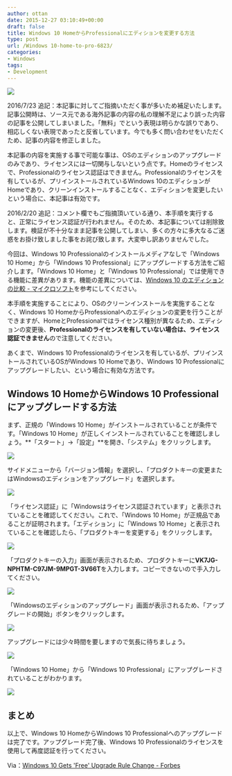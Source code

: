 ```yaml
---
author: ottan
date: 2015-12-27 03:10:49+00:00
draft: false
title: Windows 10 HomeからProfessionalにエディションを変更する方法
type: post
url: /Windows 10-home-to-pro-6823/
categories:
- Windows
tags:
- Development
---
```


![](/uploads/2015/12/151227-567f5252267e5-1.jpg)









2016/7/23 追記：本記事に対してご指摘いただく事が多いため補足いたします。記事公開時は、ソース元である海外記事の内容の私の理解不足により誤った内容の記事を公開してしまいました。「無料」でという表現は明らかな誤りであり、相応しくない表現であったと反省しています。今でも多く問い合わせをいただくため、記事の内容を修正しました。





本記事の内容を実施する事で可能な事は、OSのエディションのアップグレードのみであり、ライセンスには一切関与しないという点です。Homeのライセンスで、Professionalのライセンス認証はできません。Professionalのライセンスを有しているが、プリインストールされているWindows 10のエディションがHomeであり、クリーンインストールすることなく、エディションを変更したいという場合に、本記事は有効です。











2016/2/20 追記：コメント欄でもご指摘頂いている通り、本手順を実行すると、正常にライセンス認証が行われません。そのため、本記事については削除致します。検証が不十分なまま記事を公開してしまい、多くの方々に多大なるご迷惑をお掛け致しました事をお詫び致します。大変申し訳ありませんでした。








今回は、Windows 10 Professionalのインストールメディアなしで「Windows 10 Home」から「Windows 10 Professional」にアップグレードする方法をご紹介します。「Windows 10 Home」と「Windows 10 Professional」では使用できる機能に差異があります。機能の差異については、[Windows 10 のエディションの比較 - マイクロソフト](https://www.microsoft.com/ja-jp/windows/windows-10-editions)を参考にしてください。





本手順を実施することにより、OSのクリーンインストールを実施することなく、Windows 10 HomeからProfessionalへのエディションの変更を行うことができますが、HomeとProfessionalではライセンス種別が異なるため、エディションの変更後、**Professionalのライセンスを有していない場合は、ライセンス認証できません**ので注意してください。





あくまで、Windows 10 Professionalのライセンスを有しているが、プリインストールされているOSがWindows 10 Homeであり、Windows 10 Professionalにアップグレードしたい、という場合に有効な方法です。





## Windows 10 HomeからWindows 10 Professionalにアップグレードする方法





まず、正規の「Windows 10 Home」がインストールされていることが条件です。「Windows 10 Home」が正しくインストールされていることを確認しましょう。**「スタート」→「設定」**を開き、「システム」をクリックします。





![](/uploads/2015/12/151227-567f5252ccc12-1.png)






サイドメニューから「バージョン情報」を選択し、「プロダクトキーの変更またはWindowsのエディションをアップグレード」を選択します。





![](/uploads/2015/12/151227-567f525fbf5e2-1.png)






「ライセンス認証」に「Windowsはライセンス認証されています」と表示されていることを確認してください。これで、「Windows 10 Home」が正規品であることが証明されます。「エディション」に「Windows 10 Home」と表示されていることを確認したら、「プロダクトキーを変更する」をクリックします。





![](/uploads/2015/12/151227-567f526dd2b31-1.png)






「プロダクトキーの入力」画面が表示されるため、プロダクトキーに**VK7JG-NPHTM-C97JM-9MPGT-3V66T**を入力します。コピーできないので手入力してください。





![](/uploads/2015/12/151227-567f527b57b18.png)






「Windowsのエディションのアップグレード」画面が表示されるため、「アップグレードの開始」ボタンをクリックします。





![](/uploads/2015/12/151227-567f527c3ecb3.png)






アップグレードには少々時間を要しますので気長に待ちましょう。





![](/uploads/2015/12/151227-567f527d2b82a.png)






「Windows 10 Home」から「Windows 10 Professional」にアップグレードされていることがわかります。





![](/uploads/2015/12/151227-567f527de0e8a.png)






## まとめ





以上で、Windows 10 HomeからWindows 10 Professionalへのアップグレードは完了です。アップグレード完了後、Windows 10 Professionalのライセンスを使用して再度認証を行ってください。





Via：[Windows 10 Gets 'Free' Upgrade Rule Change - Forbes](http://www.forbes.com/sites/gordonkelly/2015/12/22/windows-10-free-upgrade-key/)
